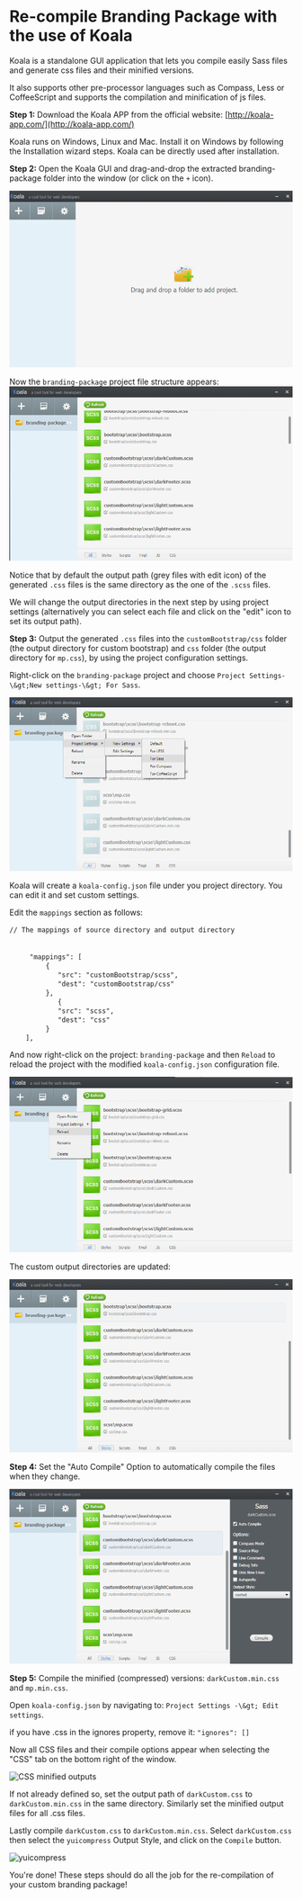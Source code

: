 # Re-compile Branding Package with the use of Koala

Koala is a standalone GUI application that lets you compile easily Sass files and generate css files and their minified versions.

It also supports other pre-processor languages such as Compass, Less or CoffeeScript and supports the compilation and minification of js files.

**Step 1:** Download the Koala APP from the official website: [http://koala-app.com/](http://koala-app.com/)

Koala runs on Windows, Linux and Mac. Install it on Windows by following the Installation wizard steps. Koala can be directly used after installation.

**Step 2:** Open the Koala GUI and drag-and-drop the extracted branding-package folder into the window (or click on the `+` icon).

![Drag and Drop](img/Koala1.png)

Now the `branding-package` project file structure appears:
![Project structure](img/Koala2.png)

Notice that by default the output path (grey files with edit icon) of the generated `.css` files is the same directory as the one of the `.scss` files.

We will change the output directories in the next step by using project settings (alternatively you can select each file and click on the &quot;edit&quot; icon to set its output path).

**Step 3:** Output the generated `.css` files into the `customBootstrap/css` folder (the output directory for custom bootstrap) and `css` folder (the output directory for `mp.css`), by using the project configuration settings.

Right-click on the `branding-package` project and choose `Project Settings-\&gt;New settings-\&gt; For Sass`.

![New Settings](img/Koala3.png)

Koala will create a `koala-config.json` file under you project directory. You can edit it and set custom settings.

Edit the `mappings` section as follows:

```
// The mappings of source directory and output directory
	

     "mappings": [
		 {
		 	"src": "customBootstrap/scss",
		 	"dest": "customBootstrap/css"
		 },
            {
		 	"src": "scss",
		 	"dest": "css"
		 } 
	],
```

And now right-click on the project: `branding-package` and then `Reload` to reload the project with the modified `koala-config.json` configuration file.

![Reload](img/Koala4.png)

The custom output directories are updated:

![Custom dirs](img/Koala5.png)

**Step 4:** Set the &quot;Auto Compile&quot; Option to automatically compile the files when they change.

![Auto Compile](img/Koala6.png)

**Step 5:** Compile the minified (compressed) versions: `darkCustom.min.css` and `mp.min.css`.

Open `koala-config.json` by navigating to: `Project Settings -\&gt; Edit settings`.

if you have .css in the ignores property, remove it:
```"ignores": []```

Now all CSS files and their compile options appear when selecting the &quot;CSS&quot; tab on the bottom right of the window.

![CSS minified outputs](img/Koala7.png)

If not already defined so, set the output path of `darkCustom.css` to `darkCustom.min.css` in the same directory. Similarly set the minified output files for all .css files.

Lastly compile `darkCustom.css` to `darkCustom.min.css`. Select `darkCustom.css` then select the `yuicompress` Output Style, and click on the `Compile` button.

![yuicompress](img/Koala8.png)

You&#39;re done! These steps should do all the job for the re-compilation of your custom branding package!


